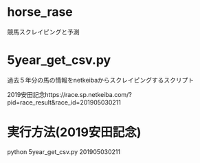 # horse_rase
競馬スクレイピングと予測
# 5year_get_csv.py
過去５年分の馬の情報をnetkeibaからスクレイピングするスクリプト

2019安田記念https://race.sp.netkeiba.com/?pid=race_result&race_id=201905030211
# 実行方法(2019安田記念)
python 5year_get_csv.py 201905030211

